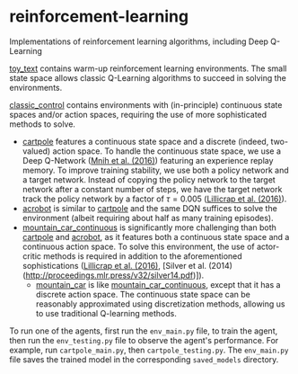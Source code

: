 # reinforcement-learning
Implementations of reinforcement learning algorithms, including Deep Q-Learning

[toy_text](toy_text/) contains warm-up reinforcement learning environments. The small state space allows classic Q-Learning algorithms to succeed in solving the environments.

[classic_control](classic_control/) contains environments with (in-principle) continuous state spaces and/or action spaces, requiring the use of more sophisticated methods to solve.

  - [cartpole](classic_control/cartpole) features a continuous state space and a discrete (indeed, two-valued) action space. To handle the continuous state space, we use a Deep Q-Network ([Mnih et al. (2016)](https://doi.org/10.1038/nature14236)) featuring an experience replay memory. To improve training stability, we use both a policy network and a target network. Instead of copying the policy network to the target network after a constant number of steps, we have the target network track the policy network by a factor of $\tau = 0.005$ ([Lillicrap et al. (2016)](https://doi.org/10.48550/arXiv.1509.02971)).
  - [acrobot](classic_control/acrobot) is similar to [cartpole](classic_control/cartpole) and the same DQN suffices to solve the environment (albeit requiring about half as many training episodes).
  - [mountain_car_continuous](classic_control/mountain_car_continuous) is significantly more challenging than both [cartpole](classic_control/cartpole) and [acrobot](classic_control/acrobot), as it features both a continuous state space and a continuous action space. To solve this environment, the use of actor-critic methods is required in addition to the aforementioned sophistications ([Lillicrap et al. (2016)](https://doi.org/10.48550/arXiv.1509.02971), [Silver et al. (2014)(http://proceedings.mlr.press/v32/silver14.pdf)]).
    - [mountain_car](classic_control/mountain_car) is like [mountain_car_continuous](classic_control/mountain_car_continuous), except that it has a discrete action space. The continuous state space can be reasonably approximated using discretization methods, allowing us to use traditional Q-learning methods.

To run one of the agents, first run the `env_main.py` file, to train the agent, then run the `env_testing.py` file to observe the agent's performance. For example, run `cartpole_main.py`, then `cartpole_testing.py`. The `env_main.py` file saves the trained model in the corresponding `saved_models` directory.
